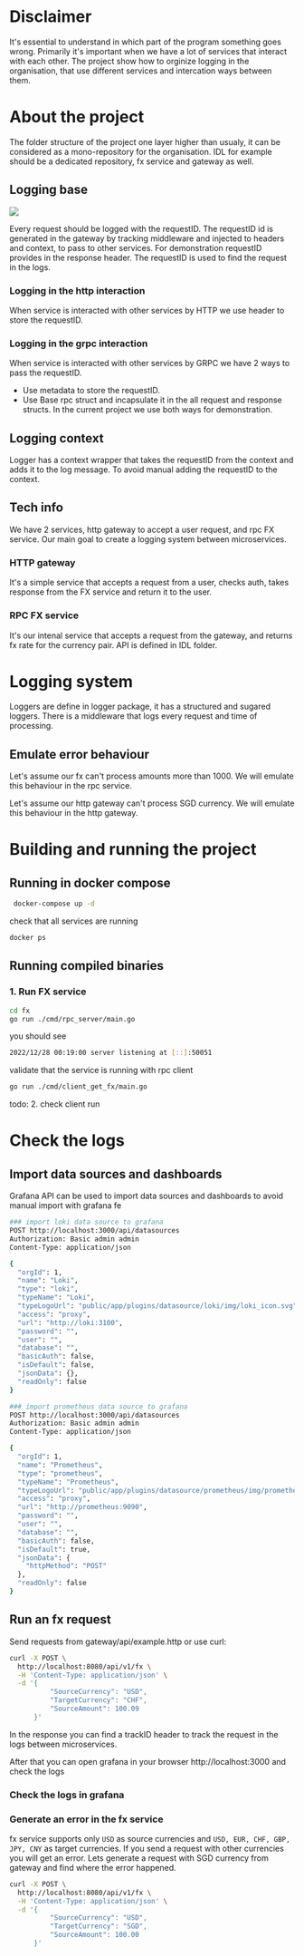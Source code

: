 # Disclaimer
It's essential to understand in which part of the program something goes wrong. Primarily it's important when we have a lot of services that interact with each other.
The project show how to orginize logging in the organisation, that use different services and intercation ways between them.

# About the project
The folder structure of the project one layer higher than usualy, it can be considered as a mono-repository for the organisation.
IDL for example should be a dedicated repository, fx service and gateway as well.


## Logging base
![](https://github.com/sh-valery/microservices-logging/raw/master/gateway/doc/screenshot.png)

Every request should be logged with the requestID. The requestID id is generated in the gateway by tracking middleware and injected to headers and context, to pass to other services. 
For demonstration requestID provides in the response header. The requestID is used to find the request in the logs.

### Logging in the http interaction
When service is interacted with other services by HTTP we use header to store  the requestID.

### Logging in the grpc interaction
When service is interacted with other services by GRPC we have 2 ways to pass the requestID.
* Use metadata to store the requestID.
* Use Base rpc struct and incapsulate it in the all request and response structs.
In the current project we use both ways for demonstration.

## Logging context
Logger has a context wrapper that takes the requestID from the context and adds it to the log message.
To avoid manual adding the requestID to the context.

## Tech info
We have 2 services, http gateway to accept a user request, and rpc FX service. Our main goal to create a logging system between microservices.

### HTTP gateway
It's a simple service that accepts a request from a user, checks auth, takes response from the FX service and return it to the user.

### RPC FX service
It's our intenal service that accepts a request from the gateway, and
returns fx rate for the currency pair. API is defined in IDL folder.


# Logging system
Loggers are define in logger package, it has a structured and sugared loggers.
There is a middleware that logs every request and time of processing.



## Emulate error behaviour
Let's assume our fx can't process amounts more than 1000. We will emulate this behaviour in the rpc service.

Let's assume our http gateway can't process SGD currency. We will emulate this behaviour in the http gateway.     

# Building and running the project

## Running in docker compose
```bash
 docker-compose up -d
 ```

check that all services are running
```bash
docker ps
```



## Running compiled binaries
### 1. Run FX service

```bash
cd fx
go run ./cmd/rpc_server/main.go
```

you should see
```bash
2022/12/28 00:19:00 server listening at [::]:50051
```

validate that the service is running with rpc client
```bash
go run ./cmd/client_get_fx/main.go
```
todo: 2. check client run


# Check the logs

## Import data sources and dashboards
Grafana API can be used to import data sources and dashboards to avoid manual import with grafana fe

```bash
### import loki data source to grafana
POST http://localhost:3000/api/datasources
Authorization: Basic admin admin
Content-Type: application/json

{
  "orgId": 1,
  "name": "Loki",
  "type": "loki",
  "typeName": "Loki",
  "typeLogoUrl": "public/app/plugins/datasource/loki/img/loki_icon.svg",
  "access": "proxy",
  "url": "http://loki:3100",
  "password": "",
  "user": "",
  "database": "",
  "basicAuth": false,
  "isDefault": false,
  "jsonData": {},
  "readOnly": false
}
```
```bash
### import prometheus data source to grafana
POST http://localhost:3000/api/datasources
Authorization: Basic admin admin
Content-Type: application/json

{
  "orgId": 1,
  "name": "Prometheus",
  "type": "prometheus",
  "typeName": "Prometheus",
  "typeLogoUrl": "public/app/plugins/datasource/prometheus/img/prometheus_logo.svg",
  "access": "proxy",
  "url": "http://prometheus:9090",
  "password": "",
  "user": "",
  "database": "",
  "basicAuth": false,
  "isDefault": true,
  "jsonData": {
    "httpMethod": "POST"
  },
  "readOnly": false
}
```


## Run an fx request
Send requests from gateway/api/example.http or use curl:
```bash
curl -X POST \
  http://localhost:8080/api/v1/fx \
  -H 'Content-Type: application/json' \
  -d '{
          "SourceCurrency": "USD",
          "TargetCurrency": "CHF",
          "SourceAmount": 100.09
      }'
```
In the response you can find a trackID header to track the request in the logs between microservices.

After that you can open grafana in your browser http://localhost:3000 and check the logs

### Check the logs in grafana


### Generate an error in the fx service

fx service supports only `USD` as source currencies and 		`USD, EUR, CHF, GBP, JPY, CNY` as target currencies.
If you send a request with other currencies you will get an error.
Lets generate a request with SGD currency from gateway and find where the
error happened.

```bash
curl -X POST \
  http://localhost:8080/api/v1/fx \
  -H 'Content-Type: application/json' \
  -d '{
          "SourceCurrency": "USD",
          "TargetCurrency": "SGD",
          "SourceAmount": 100.00
      }'
```
